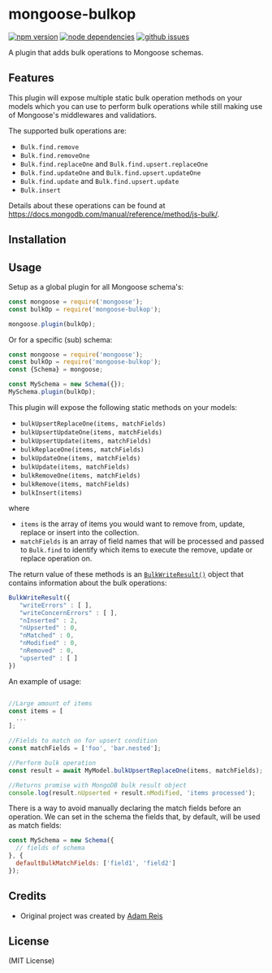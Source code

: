 # mongoose-bulkop

[![npm version](https://img.shields.io/npm/v/mongoose-bulkop.svg)](https://www.npmjs.com/package/mongoose-bulkop)
[![node dependencies](https://david-dm.org/timweri/mongoose-bulkop.svg)](https://david-dm.org/timweri/mongoose-bulkop)
[![github issues](https://img.shields.io/github/issues/timweri/mongoose-bulkop.svg)](https://github.com/timweri/mongoose-bulkop/issues)

A plugin that adds bulk operations to Mongoose schemas.

## Features
This plugin will expose multiple static bulk operation methods on your models which you can use to perform bulk operations while still making use of Mongoose's middlewares and validatiors.

The supported bulk operations are:
* `Bulk.find.remove`
* `Bulk.find.removeOne`
* `Bulk.find.replaceOne` and `Bulk.find.upsert.replaceOne`
* `Bulk.find.updateOne` and `Bulk.find.upsert.updateOne`
* `Bulk.find.update` and `Bulk.find.upsert.update`
* `Bulk.insert`

Details about these operations can be found at https://docs.mongodb.com/manual/reference/method/js-bulk/.

## Installation

## Usage
Setup as a global plugin for all Mongoose schema's:

```js
const mongoose = require('mongoose');
const bulkOp = require('mongoose-bulkop');

mongoose.plugin(bulkOp);
```

Or for a specific (sub) schema:

```js
const mongoose = require('mongoose');
const bulkOp = require('mongoose-bulkop');
const {Schema} = mongoose;

const MySchema = new Schema({});
MySchema.plugin(bulkOp);
```

This plugin will expose the following static methods on your models:
* `bulkUpsertReplaceOne(items, matchFields)`
* `bulkUpsertUpdateOne(items, matchFields)`
* `bulkUpsertUpdate(items, matchFields)`
* `bulkReplaceOne(items, matchFields)`
* `bulkUpdateOne(items, matchFields)`
* `bulkUpdate(items, matchFields)`
* `bulkRemoveOne(items, matchFields)`
* `bulkRemove(items, matchFields)`
* `bulkInsert(items)`

where

* `items` is the array of items you would want to remove from, update, replace or insert into the collection.
* `matchFields` is an array of field names that will be processed and passed to `Bulk.find` to identify which items to execute the remove, update or replace operation on.

The return value of these methods is an [`BulkWriteResult()`](https://docs.mongodb.com/manual/reference/method/Bulk.execute/) object that contains information about the bulk operations:
```js
BulkWriteResult({
   "writeErrors" : [ ],
   "writeConcernErrors" : [ ],
   "nInserted" : 2,
   "nUpserted" : 0,
   "nMatched" : 0,
   "nModified" : 0,
   "nRemoved" : 0,
   "upserted" : [ ]
})
```

An example of usage:
```js

//Large amount of items
const items = [
  ...
];

//Fields to match on for upsert condition
const matchFields = ['foo', 'bar.nested'];

//Perform bulk operation
const result = await MyModel.bulkUpsertReplaceOne(items, matchFields);

//Returns promise with MongoDB bulk result object
console.log(result.nUpserted + result.nModified, 'items processed');
```

There is a way to avoid manually declaring the match fields before an operation.
We can set in the schema the fields that, by default, will be used as match fields:
```js
const MySchema = new Schema({
  // fields of schema
}, {
  defaultBulkMatchFields: ['field1', 'field2']
});
```

## Credits

* Original project was created by [Adam Reis](https://adam.reis.nz)

## License
(MIT License)
